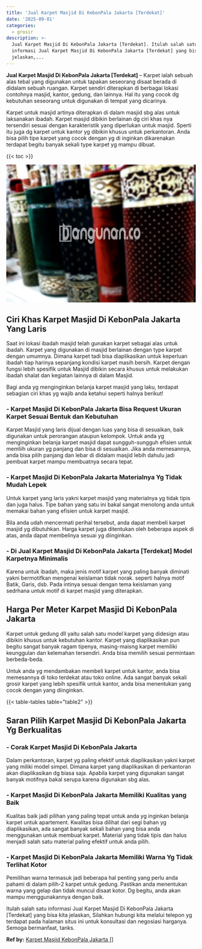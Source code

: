 ```yaml
---
title: 'Jual Karpet Masjid Di KebonPala Jakarta [Terdekat]'
date: '2025-09-01'
categories:
  - grosir
description: >-
  Jual Karpet Masjid Di KebonPala Jakarta [Terdekat]. Itulah salah satu
  informasi Jual Karpet Masjid Di KebonPala Jakarta [Terdekat] yang bisa kita
  jelaskan,...
---
```


**Jual Karpet Masjid Di KebonPala Jakarta \[Terdekat\]** – Karpet ialah sebuah alas tebal yang digunakan untuk tapakan seseorang disaat berada di didalam sebuah ruangan. Karpet sendiri diterapkan di berbagai lokasi contohnya masjid, kantor, gedung, dan lainnya. Hal itu yang cocok dg kebutuhan seseorang untuk digunakan di tempat yang dicarinya.

Karpet untuk masjid artinya diterapkan di dalam masjid sbg alas untuk laksanakan ibadah. Karpet masjid dibikin berlainan dg ciri khas nya tersendiri sesuai dengan karakteristik yang diperlukan untuk masjid. Sperti itu juga dg karpet untuk kantor yg dibikin khusus untuk perkantoran. Anda bisa pilih tipe karpet yang cocok dengan yg di inginkan dikarenakan terdapat begitu banyak sekali type karpet yg mampu dibuat.

{{< toc >}}

![Jual Karpet Masjid Di KebonPala Jakarta [Terdekat]](/images/grosir-karpet-murah-52.png)

## Ciri Khas Karpet Masjid Di KebonPala Jakarta Yang Laris

Saat ini lokasi ibadah masjid telah gunakan karpet sebagai alas untuk ibadah. Karpet yang digunakan di masjid berlainan dengan type karpet dengan umumnya. Dimana karpet tadi bisa diaplikasikan untuk keperluan ibadah tiap harinya sepanjang kondisi karpet masih bersih. Karpet dengan fungsi lebih spesifik untuk Masjid dibikin secara khusus untuk melakukan ibadah shalat dan kegiatan lainnya di dalam Masjid.

Bagi anda yg menginginkan belanja karpet masjid yang laku, terdapat sebagian ciri khas yg wajib anda ketahui seperti halnya berikut!

### \- Karpet Masjid Di KebonPala Jakarta Bisa Request Ukuran Karpet Sesuai Bentuk dan Kebutuhan

Karpet Masjid yang laris dijual dengan luas yang bisa di sesuaikan, baik digunakan untuk perorangan ataupun kelompok. Untuk anda yg menginginkan belanja karpet masjid dapat sungguh-sungguh efisien untuk memliih ukuran yg panjang dan bisa di sesuaikan. Jika anda memesannya, anda bisa pilih panjang dan lebar di didalam masjid lebih dahulu jadi pembuat karpet mampu membuatnya secara tepat.

### \- Karpet Masjid Di KebonPala Jakarta Materialnya Yg Tidak Mudah Lepek

Untuk karpet yang laris yakni karpet masjid yang materialnya yg tidak tipis dan juga halus. Tipe bahan yang satu ini bakal sangat menolong anda untuk memakai bahan yang efisien untuk karpet masjid.

Bila anda udah mencermati perihal tersebut, anda dapat membeli karpet masjid yg dibutuhkan. Harga karpet juga ditentukan oleh beberapa aspek di atas, anda dapat membelinya sesuai yg diinginkan.

### \- Di Jual Karpet Masjid Di KebonPala Jakarta \[Terdekat\] Model Karpetnya Minimalis

Karena untuk ibadah, maka jenis motif karpet yang paling banyak diminati yakni bermotifkan mengenai keislaman tidak norak. seperti halnya motif Batik, Garis, dsb. Pada intinya sesuai dengan tema keislaman yang sedrhana untuk motif di karpet masjid yang diterapkan.

## Harga Per Meter Karpet Masjid Di KebonPala Jakarta

Karpet untuk gedung dll yaitu salah satu model karpet yang didesign atau dibikin khusus untuk kebutuhan kantor. Karpet yang diaplikasikan pun begitu sangat banyak ragam tipenya, masing-maisng karpet memiliki keunggulan dan kelemahan tersendiri. Anda bisa memilih sesuai permintaan berbeda-beda.

Untuk anda yg mendambakan membeli karpet untuk kantor, anda bisa memesannya di toko terdekat atau toko online. Ada sangat banyak sekali grosir karpet yang lebih spesifik untuk kantor, anda bisa menentukan yang cocok dengan yang diinginkan.

{{< table-tables table="table2" >}}

## Saran Pilih Karpet Masjid Di KebonPala Jakarta Yg Berkualitas

### \- Corak Karpet Masjid Di KebonPala Jakarta

Dalam perkantoran, karpet yg paling efektif untuk diaplikasikan yakni karpet yang miliki model simpel. Dimana karpet yang diaplikasikan di perkantoran akan diaplikasikan dg biasa saja. Apabila karpet yang digunakan sangat banyak motifnya bakal serupa karena digunakan sbg alas.

### \- Karpet Masjid Di KebonPala Jakarta Memiliki Kualitas yang Baik

Kualitas baik jadi pilihan yang paling tepat untuk anda yg inginkan belanja karpet untuk apartement. Kwalitas bisa dilihat dari segi bahan yg diaplikasikan, ada sangat banyak sekali bahan yang bisa anda menggunakan untuk membuat karpet. Material yang tidak tipis dan halus menjadi salah satu material paling efektif untuk anda pilih.

### \- Karpet Masjid Di KebonPala Jakarta Memiliki Warna Yg Tidak Terlihat Kotor

Pemilihan warna termasuk jadi beberapa hal penting yang perlu anda pahami di dalam pilih-2 karpet untuk gedung. Pastikan anda menentukan warna yang gelap dan tidak muncul disaat kotor. Dg begitu, anda akan mampu menggunakannya dengan baik.

Itulah salah satu informasi Jual Karpet Masjid Di KebonPala Jakarta \[Terdekat\] yang bisa kita jelaskan, Silahkan hubungi kita melalui telepon yg terdapat pada halaman situs ini untuk konsultasi dan negosiasi harganya. Semoga bermanfaat, tanks.

**Ref by:**  [Karpet Masjid KebonPala Jakarta []](https://id.wikipedia.org/wiki/Karpet)
